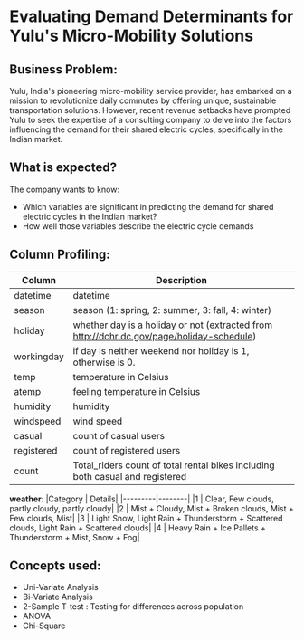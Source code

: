# Evaluating Demand Determinants for Yulu's Micro-Mobility Solutions

## Business Problem:

Yulu, India's pioneering micro-mobility service provider, has embarked on a mission to
revolutionize daily commutes by offering unique, sustainable transportation solutions.
However, recent revenue setbacks have prompted Yulu to seek the expertise of a consulting
company to delve into the factors influencing the demand for their shared electric cycles,
specifically in the Indian market.

## What is expected?

The company wants to know:
- Which variables are significant in predicting the demand for shared electric cycles in the
Indian market?
- How well those variables describe the electric cycle demands

## Column Profiling:

|Column |	Description|
|-------|------------|
|datetime |	datetime|
|season	| season (1: spring, 2: summer, 3: fall, 4: winter)|
|holiday |	whether day is a holiday or not (extracted from http://dchr.dc.gov/page/holiday-schedule)|
|workingday |	if day is neither weekend nor holiday is 1, otherwise is 0.|
|temp |	temperature in Celsius|
|atemp |	feeling temperature in Celsius|
|humidity |	humidity|
|windspeed |	wind speed|
|casual	| count of casual users|
|registered |	count of registered users|
|count | Total_riders	count of total rental bikes including both casual and registered|

<b>weather</b>:
|Category |	Details|
|---------|--------|
|1	| Clear, Few clouds, partly cloudy, partly cloudy|
|2	| Mist + Cloudy, Mist + Broken clouds, Mist + Few clouds, Mist|
|3	| Light Snow, Light Rain + Thunderstorm + Scattered clouds, Light Rain + Scattered clouds|
|4	| Heavy Rain + Ice Pallets + Thunderstorm + Mist, Snow + Fog|

## Concepts used:

- Uni-Variate Analysis
- Bi-Variate Analysis
- 2-Sample T-test : Testing for differences across population
- ANOVA
- Chi-Square
